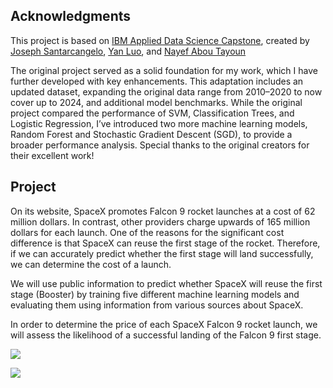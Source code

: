## Acknowledgments
This project is based on [IBM Applied Data Science Capstone](https://www.coursera.org/learn/applied-data-science-capstone), created by [Joseph Santarcangelo](https://www.linkedin.com/in/joseph-s-50398b136/), [Yan Luo](https://www.linkedin.com/in/yan-luo-96288783/), and [Nayef Abou Tayoun](https://www.linkedin.com/in/nayefaboutayoun/)

The original project served as a solid foundation for my work, which I have further developed with key enhancements. This adaptation includes an updated dataset, expanding the original data range from 2010–2020 to now cover up to 2024, and additional model benchmarks. While the original project compared the performance of SVM, Classification Trees, and Logistic Regression, I’ve introduced two more machine learning models, Random Forest and Stochastic Gradient Descent (SGD), to provide a broader performance analysis. Special thanks to the original creators for their excellent work!

## Project
On its website, SpaceX promotes Falcon 9 rocket launches at a cost of 62 million dollars. In contrast,
other providers charge upwards of 165 million dollars for each launch. One of the reasons for the
significant cost difference is that SpaceX can reuse the first stage of the rocket. Therefore, if we can
accurately predict whether the first stage will land successfully, we can determine the cost of a
launch.

We will use public information to predict whether SpaceX will reuse the first stage (Booster) by
training five different machine learning models and evaluating them using information from various
sources about SpaceX.

In order to determine the price of each SpaceX Falcon 9 rocket launch, we will assess the likelihood
of a successful landing of the Falcon 9 first stage.

![](https://cf-courses-data.s3.us.cloud-object-storage.appdomain.cloud/IBMDeveloperSkillsNetwork-DS0701EN-SkillsNetwork/api/Images/landing\_1.gif)

![](https://cf-courses-data.s3.us.cloud-object-storage.appdomain.cloud/IBMDeveloperSkillsNetwork-DS0701EN-SkillsNetwork/api/Images/crash.gif)

